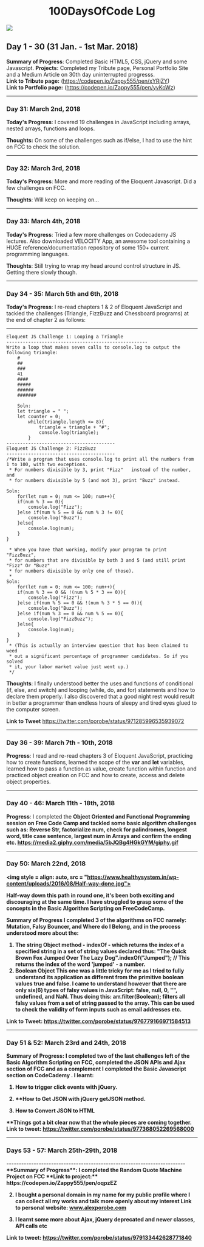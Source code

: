 <h1 align = "center">100DaysOfCode Log</h1>
<img src = "https://cdn.pixabay.com/photo/2017/06/23/10/48/code-2434271_960_720.jpg">
<h2>Day 1 - 30 (31 Jan. - 1st Mar. 2018)</h2>

**Summary of Progress**: Completed Basic HTML5, CSS, jQuery and some Javascript.</b>
**Projects:** Completed my Tribute page, Personal Portfolio Site and a Medium Article on 30th day uninterrupted progresss.<br/>
**Link to Tribute page:** (https://codepen.io/Zappy555/pen/xYRjZY)<br/>
**Link to Portfolio page:** (https://codepen.io/Zappy555/pen/yvKoWz)<br/>

------------------------------------------------------------------------

<h3>Day 31: March 2nd, 2018</h3>

**Today's Progress**: I covered 19 challenges in JavaScript including arrays, nested arrays, functions and loops.

**Thoughts:** On some of the challenges such as if/else, I had to use the hint on FCC to check the solution.

------------------------------------------------------------------------
<h3>Day 32: March 3rd, 2018</h3>

**Today's Progress**: More and more reading of the Eloquent Javascript. Did a few challenges on FCC.

**Thoughts**: Will keep on keeping on...

------------------------------------------------------------------------
<h3>Day 33: March 4th, 2018</h3>

**Today's Progress**: Tried a few more challenges on Codecademy JS lectures. Also downloaded VELOCITY App, an awesome tool containing a HUGE reference/documentation repository of some 150+ current programming languages. 

**Thoughts**: Still trying to wrap my head around control structure in JS. Getting there slowly though.

------------------------------------------------------------------------
<h3>Day 34 - 35: March 5th and 6th, 2018</h3>

**Today's Progress**: I re-read chapters 1 & 2 of Eloquent JavaScript and tackled the challenges (Triangle, FizzBuzz and Chessboard programs) at the end of chapter 2 as follows:

----------------------------------------------------
	Eloquent JS Challenge 1: Looping a Triangle
	----------------------------------------------------
	Write a loop that makes seven calls to console.log to output the following triangle:
		#
		##
		###
		41
		####
		#####
		######
		#######
		
		Soln:
		let triangle = " ";
		let counter = 0;
			while(triangle.length <= 8){
				triangle = triangle + "#";
				console.log(triangle);
			}
	----------------------------------------
	Eloquent JS Challenge 2: FizzBuzz
	----------------------------------------
	/*Write a program that uses console.log to print all the numbers from 1 to 100, with two exceptions. 
	 * For numbers divisible by 3, print "Fizz"   instead of the number, and 
	 * for numbers divisible by 5 (and not 3), print "Buzz" instead.
	
	Soln:
		for(let num = 0; num <= 100; num++){
		if(num % 3 == 0){
			console.log("Fizz");
		}else if(num % 5 == 0 && num % 3 != 0){
			console.log("Buzz");
		}else{
			console.log(num);
		}
	}
	 
	 * When you have that working, modify your program to print "FizzBuzz", 
	 * for numbers that are divisible by both 3 and 5 (and still print "Fizz" Or "Buzz" 
	 * for numbers divisible by only one of those).
	 *
	Soln:
		for(let num = 0; num <= 100; num++){
		if(num % 3 == 0 && !(num % 5 * 3 == 0)){
			console.log("Fizz");
		}else if(num % 5 == 0 && !(num % 3 * 5 == 0)){
			console.log("Buzz");
		}else if(num % 3 == 0 && num % 5 == 0){
			console.log("FizzBuzz");
		}else{
			console.log(num);
		}
	}
	 * (This is actually an interview question that has been claimed to weed
	 * out a significant percentage of programmer candidates. So if you solved
	 * it, your labor market value just went up.)
	 */

**Thoughts**: I finally understood better the uses and functions of conditional (if, else, and switch) and looping (while,
do, and for) statements and how to declare them properly. I also discovered that a good night rest would result in better a programmer than endless hours of sleepy and tired eyes glued to the computer screen.

**Link to Tweet** https://twitter.com/porobe/status/971285996535939072



------------------------------------------------------------------------
<h3>Day 36 - 39: March 7th - 10th, 2018</h3>

**Progress**: I read and re-read chapters 3 of Eloquent JavaScript, practicing how to create functions, learned the scope of the <b>var</b> and <b>let</b> variables, learned how to pass a function as value, create function within function and practiced object creation on FCC and how to create, access and delete object properties. 


------------------------------------------------------------------------
<h3>Day 40 - 46: March 11th - 18th, 2018</h3>

**Progress**: I completed  the <b>  Object Oriented and Functional Programming session on Free Code Camp and tackled some basic algorithm challenges such as: Reverse Str, factorialize num, check for palindromes, longest word, title case sentence, largest num in Arrays and confirm the ending etc. https://media2.giphy.com/media/5bJQBg4HGkGYM/giphy.gif
	
------------------------------------------------------------------------
<h3>Day 50: March 22nd, 2018</h3>

<img style = align: auto, src = "https://www.healthysystem.in/wp-content/uploads/2016/08/Half-way-done.jpg">

Half-way down this path in round one, it's been both exciting and discouraging at the same time. I have struggled to grasp some of the concepts in the Basic Algorithm Scripting on FreeCodeCamp. 

**Summary of Progress** I completed 3 of the algorithms on FCC namely: **Mutation, Falsy Bouncer, and Where do I Belong,** and in the process understood more about the:
1. **The string Object method - indexOf -** which returns the index of a specified string in a set of string values declared thus:
   	"The Quick Brown Fox Jumped Over The Lazy Dog".indexOf("Jumped"); // This returns the index of the word 'jumped' - a number.
2. **Boolean Object** This one was a little tricky for me as I tried to fully understand its application as different from the primitive boolean values true and false. I came to understand however that there are only six(6) types of falsy values in JavaScript:  **false, null, 0, "", undefined, and NaN.** Thus doing this: arr.filter(Boolean); filters all falsy values from a set of string passed to the array. This can be used to check the validity of form inputs such as email addresses etc.

**Link to Tweet:** https://twitter.com/porobe/status/976779166971584513

------------------------------------------------------------------------
<h3>Day 51 & 52: March 23rd and 24th, 2018</h3>

**Summary of Progress**: I completed two of the last challenges left of the Basic Algorithm Scripting on FCC, completed the JSON APIs and Ajax section of FCC and as a complement I completed the Basic Javascript section on CodeCademy . I learnt:
1. **How to trigger click events with jQuery.** 

2. **How to Get JSON with jQuery getJSON method. 
    
3. **How to Convert JSON to HTML**
		
**Things got a bit clear now that the whole pieces are coming together.
**Link to tweet:** https://twitter.com/porobe/status/977368052269568000

------------------------------------------------------------------------
<h3>Days 53 - 57: March 25th-29th, 2018</h3>
------------------------------------------------------------------------
**Summary of Progress**: 
I completed the Random Quote Machine Project on FCC
**Link to project:** https://codepen.io/Zappy555/pen/oqpzEZ

2. I bought a personal domain in my name for my public profile where I can collect all my works and talk more openly about my interest
**Link to personal website:** www.alexporobe.com
    
3. I learnt some more about Ajax, jQuery deprecated and newer classes, API calls etc

**Link to tweet:** https://twitter.com/porobe/status/979133442628771840
